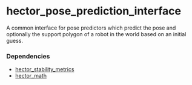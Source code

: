# hector_pose_prediction_interface

A common interface for pose predictors which predict the pose and optionally the support polygon of a robot in the world based on an initial guess.

### Dependencies

* [hector_stability_metrics](https://github.com/tu-darmstadt-ros-pkg/hector_stability_metrics)
* [hector_math](https://github.com/tu-darmstadt-ros-pkg/hector_math)
